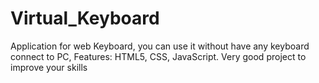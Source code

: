 # Virtual_Keyboard
Application for web Keyboard, you can use it without have any keyboard connect to PC, Features: HTML5, CSS, JavaScript. Very good project to improve your skills
